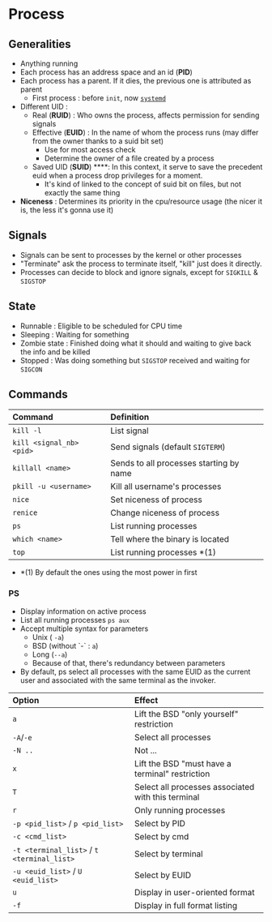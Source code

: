 # Process

## Generalities

* Anything running
* Each process has an address space and an id \(**PID**\) 
* Each process has a parent. If it dies, the previous one is attributed as parent
  * First process : before `init`, now [`systemd`](https://zcugni.gitbook.io/notes/theory/systemd)
* Different UID :
  * Real \(**RUID**\) : Who owns the process, affects permission for sending signals
  * Effective \(**EUID**\) : In the name of whom the process runs \(may differ from the owner thanks to a suid bit set\)
    * Use for most access check
    * Determine the owner of a file created by a process
  * Saved UID \(**SUID**\) ****: In this context, it serve to save the precedent euid when a process drop privileges for a moment.
    * It's kind of linked to the concept of suid bit on files, but not exactly the same thing
* **Niceness** : Determines its priority in the cpu/resource usage \(the nicer it is, the less it's gonna use it\)

## Signals

* Signals can be sent to processes by the kernel or other processes
* "Terminate" ask the process to terminate itself, "kill" just does it directly.
* Processes can decide to block and ignore signals, except for `SIGKILL` & `SIGSTOP`

## **State**

* Runnable : Eligible to be scheduled for CPU time
* Sleeping : Waiting for something
* Zombie state : Finished doing what it should and waiting to give back the info and be killed
* Stopped : Was doing something but `SIGSTOP` received and waiting for `SIGCON`

## Commands

| Command | Definition |
| :--- | :--- |
| `kill -l` | List signal |
| `kill <signal_nb> <pid>` | Send signals \(default `SIGTERM`\) |
| `killall <name>` | Sends to all processes starting by name |
| `pkill -u <username>` | Kill all username's processes |
| `nice` | Set niceness of process |
| `renice` | Change niceness of process |
| `ps` | List running processes |
| `which <name>` | Tell where the binary is located |
| `top` | List running processes \*\(1\) |

* \*\(1\) By default the ones using the most power in first

### PS

* Display information on active process
* List all running processes `ps aux`
* Accept multiple syntax for parameters
  * Unix \( `-a`\)
  * BSD \(without \`-\` : `a`\)
  * Long \(`--a`\)
  * Because of that, there's redundancy between parameters
* By default, ps select all processes with the same EUID as the current user and associated with the same terminal as the invoker.

| Option | Effect |
| :--- | :--- |
| `a` | Lift the BSD "only yourself" restriction |
| `-A`/`-e` | Select all processes |
| `-N ..` | Not ... |
| `x` | Lift the BSD "must have a terminal" restriction |
| `T` | Select all processes associated with this terminal |
| `r` | Only running processes |
| `-p <pid_list>` / `p <pid_list>` | Select by PID |
| `-c <cmd_list>` | Select by cmd |
| `-t <terminal_list>` / `t <terminal_list>` | Select by terminal |
| `-u <euid_list>` / `U <euid_list>` | Select by EUID |
| `u` | Display in user-oriented format |
| `-f` | Display in full format listing |


